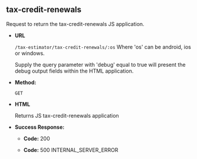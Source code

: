 tax-credit-renewals
----
  Request to return the tax-credit-renewals JS application.

* **URL**

  `/tax-estimator/tax-credit-renewals/:os` Where 'os' can be android, ios or windows.

  Supply the query parameter with 'debug' equal to true will present the debug output fields within the HTML application.

* **Method:**
  
  `GET`
  
*  **HTML**

    Returns JS tax-credit-renewals application

* **Success Response:**

  * **Code:** 200 <br />

  * **Code:** 500 INTERNAL_SERVER_ERROR <br/>
